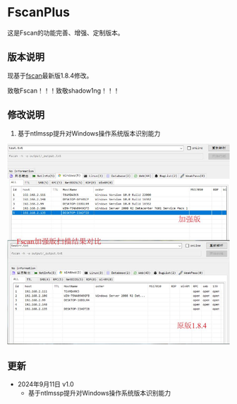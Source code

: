 # FscanPlus
 这是Fscan的功能完善、增强、定制版本。

## 版本说明

现基于[fscan](https://github.com/shadow1ng/fscan)最新版1.8.4修改。

致敬Fscan！！！致敬shadow1ng！！！

## 修改说明

1. 基于ntlmssp提升对Windows操作系统版本识别能力

![](images/ntlmssp.jpg)



## 更新

* 2024年9月11日 v1.0
  * 基于ntlmssp提升对Windows操作系统版本识别能力
